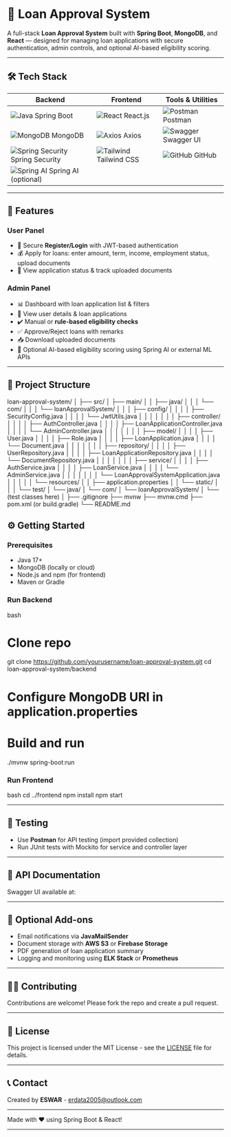 
# 🚀 Loan Approval System

A full-stack **Loan Approval System** built with **Spring Boot**, **MongoDB**, and **React** — designed for managing loan applications with secure authentication, admin controls, and optional AI-based eligibility scoring.

---

## 🛠️ Tech Stack

| Backend                                   | Frontend                 | Tools & Utilities                  |
|-------------------------------------------|--------------------------|----------------------------------|
| ![Java](https://img.shields.io/badge/Java-ED8B00?logo=java&logoColor=white) Spring Boot      | ![React](https://img.shields.io/badge/React-20232A?logo=react&logoColor=61DAFB) React.js       | ![Postman](https://img.shields.io/badge/Postman-FF6C37?logo=postman&logoColor=white) Postman          |
| ![MongoDB](https://img.shields.io/badge/MongoDB-47A248?logo=mongodb&logoColor=white) MongoDB    | ![Axios](https://img.shields.io/badge/Axios-5A29E4?logo=axios&logoColor=white) Axios           | ![Swagger](https://img.shields.io/badge/Swagger-85EA2D?logo=swagger&logoColor=black) Swagger UI        |
| ![Spring Security](https://img.shields.io/badge/Spring_Security-6DB33F?logo=springsecurity&logoColor=white) Spring Security | ![Tailwind](https://img.shields.io/badge/Tailwind_CSS-38B2AC?logo=tailwind-css&logoColor=white) Tailwind CSS | ![GitHub](https://img.shields.io/badge/GitHub-181717?logo=github&logoColor=white) GitHub                 |
| ![Spring AI ](https://img.shields.io/badge/Spring_AI-6DB33F?logo=spring&logoColor=white) Spring AI (optional) |

---

## 🌟 Features

### User Panel
- 🔐 Secure **Register/Login** with JWT-based authentication
- 💰 Apply for loans: enter amount, term, income, employment status, upload documents
- 📄 View application status & track uploaded documents

### Admin Panel
- 📊 Dashboard with loan application list & filters
- 👤 View user details & loan applications
- ✔️ Manual or **rule-based eligibility checks**
- ✅ Approve/Reject loans with remarks
- 📥 Download uploaded documents
- 🤖 Optional AI-based eligibility scoring using Spring AI or external ML APIs

---

## 📁 Project Structure
loan-approval-system/
│
├── src/
│   ├── main/
│   │   ├── java/
│   │   │   └── com/
│   │   │       └── loanApprovalSystem/
│   │   │           ├── config/
│   │   │           │   ├── SecurityConfig.java
│   │   │           │   └── JwtUtils.java
│   │   │           │
│   │   │           ├── controller/
│   │   │           │   ├── AuthController.java
│   │   │           │   ├── LoanApplicationController.java
│   │   │           │   └── AdminController.java
│   │   │           │
│   │   │           ├── model/
│   │   │           │   ├── User.java
│   │   │           │   ├── Role.java
│   │   │           │   ├── LoanApplication.java
│   │   │           │   └── Document.java
│   │   │           │
│   │   │           ├── repository/
│   │   │           │   ├── UserRepository.java
│   │   │           │   ├── LoanApplicationRepository.java
│   │   │           │   └── DocumentRepository.java
│   │   │           │
│   │   │           ├── service/
│   │   │           │   ├── AuthService.java
│   │   │           │   ├── LoanService.java
│   │   │           │   └── AdminService.java
│   │   │           │
│   │   │           └── LoanApprovalSystemApplication.java
│   │   │
│   │   └── resources/
│   │       ├── application.properties
│   │       └── static/
│   │
│   └── test/
│       └── java/
│           └── com/
│               └── loanApprovalSystem/
│                   └── (test classes here)
│
├── .gitignore
├── mvnw
├── mvnw.cmd
├── pom.xml (or build.gradle)
└── README.md


## ⚙️ Getting Started

### Prerequisites

* Java 17+
* MongoDB (locally or cloud)
* Node.js and npm (for frontend)
* Maven or Gradle

### Run Backend

bash
# Clone repo
git clone https://github.com/yourusername/loan-approval-system.git
cd loan-approval-system/backend

# Configure MongoDB URI in application.properties
# Build and run
./mvnw spring-boot:run


### Run Frontend

bash
cd ../frontend
npm install
npm start


---

## 🧪 Testing

* Use **Postman** for API testing (import provided collection)
* Run JUnit tests with Mockito for service and controller layer

---

## 📄 API Documentation

Swagger UI available at: 

---

## 🚀 Optional Add-ons

* Email notifications via **JavaMailSender**
* Document storage with **AWS S3** or **Firebase Storage**
* PDF generation of loan application summary
* Logging and monitoring using **ELK Stack** or **Prometheus**

---

## 👨‍💻 Contributing

Contributions are welcome! Please fork the repo and create a pull request.

---

## 📜 License

This project is licensed under the MIT License - see the [LICENSE](LICENSE) file for details.

---

## 📞 Contact

Created by **ESWAR** - erdata2005@outlook.com

---

Made with ❤️ using Spring Boot & React!


---




